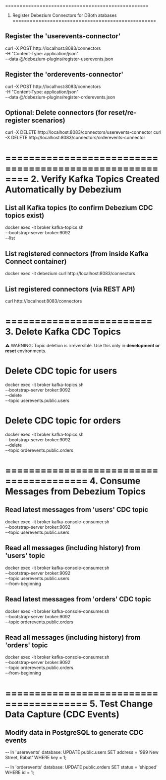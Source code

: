 ==================================================
1. Register Debezium Connectors for DBoth atabases
==================================================

## Register the 'userevents-connector'
curl -X POST http://localhost:8083/connectors \
  -H "Content-Type: application/json" \
  --data @/debezium-plugins/register-userevents.json

## Register the 'orderevents-connector'
curl -X POST http://localhost:8083/connectors \
  -H "Content-Type: application/json" \
  --data @/debezium-plugins/register-orderevents.json

## Optional: Delete connectors (for reset/re-register scenarios)
curl -X DELETE http://localhost:8083/connectors/userevents-connector
curl -X DELETE http://localhost:8083/connectors/orderevents-connector


========================================================
2. Verify Kafka Topics Created Automatically by Debezium
========================================================

## List all Kafka topics (to confirm Debezium CDC topics exist)
docker exec -it broker kafka-topics.sh \
  --bootstrap-server broker:9092 \
  --list

## List registered connectors (from inside Kafka Connect container)
docker exec -it debezium curl http://localhost:8083/connectors

## List registered connectors (via REST API)
curl http://localhost:8083/connectors


=========================
3. Delete Kafka CDC Topics
=========================

⚠️ WARNING: Topic deletion is irreversible. Use this only in **development or reset** environments.

# Delete CDC topic for users
docker exec -it broker kafka-topics.sh \
  --bootstrap-server broker:9092 \
  --delete \
  --topic userevents.public.users

# Delete CDC topic for orders
docker exec -it broker kafka-topics.sh \
  --bootstrap-server broker:9092 \
  --delete \
  --topic orderevents.public.orders

========================================
4. Consume Messages from Debezium Topics
========================================

## Read latest messages from 'users' CDC topic
docker exec -it broker kafka-console-consumer.sh \
  --bootstrap-server broker:9092 \
  --topic userevents.public.users

## Read all messages (including history) from 'users' topic
docker exec -it broker kafka-console-consumer.sh \
  --bootstrap-server broker:9092 \
  --topic userevents.public.users \
  --from-beginning

## Read latest messages from 'orders' CDC topic
docker exec -it broker kafka-console-consumer.sh \
  --bootstrap-server broker:9092 \
  --topic orderevents.public.orders

## Read all messages (including history) from 'orders' topic
docker exec -it broker kafka-console-consumer.sh \
  --bootstrap-server broker:9092 \
  --topic orderevents.public.orders \
  --from-beginning


========================================
5. Test Change Data Capture (CDC Events)
========================================

## Modify data in PostgreSQL to generate CDC events

-- In 'userevents' database:
UPDATE public.users
SET address = '999 New Street, Rabat'
WHERE key = 1;

-- In 'orderevents' database:
UPDATE public.orders
SET status = 'shipped'
WHERE id = 1;
